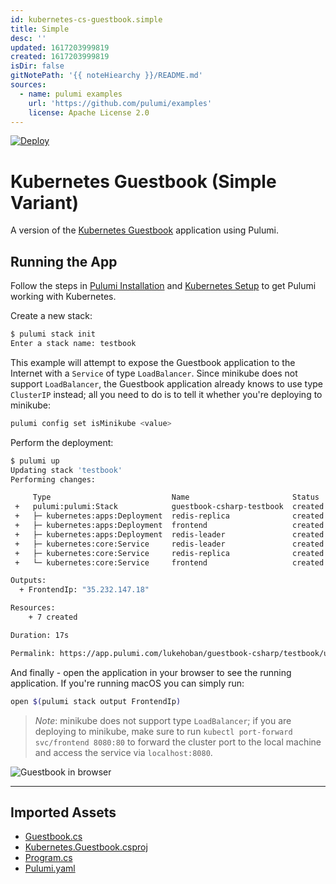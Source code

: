 ```yaml
---
id: kubernetes-cs-guestbook.simple
title: Simple
desc: ''
updated: 1617203999819
created: 1617203999819
isDir: false
gitNotePath: '{{ noteHiearchy }}/README.md'
sources:
  - name: pulumi examples
    url: 'https://github.com/pulumi/examples'
    license: Apache License 2.0
---
```

[![Deploy](https://get.pulumi.com/new/button.svg)](https://app.pulumi.com/new)

# Kubernetes Guestbook (Simple Variant)

A version of the [Kubernetes Guestbook](https://kubernetes.io/docs/tutorials/stateless-application/guestbook/)
application using Pulumi.

## Running the App

Follow the steps in [Pulumi Installation](https://www.pulumi.com/docs/get-started/install/) and [Kubernetes Setup](https://www.pulumi.com/docs/intro/cloud-providers/kubernetes/setup/) to get Pulumi working with Kubernetes.

Create a new stack:

```sh
$ pulumi stack init
Enter a stack name: testbook
```

This example will attempt to expose the Guestbook application to the Internet with a `Service` of
type `LoadBalancer`. Since minikube does not support `LoadBalancer`, the Guestbook application
already knows to use type `ClusterIP` instead; all you need to do is to tell it whether you're
deploying to minikube:

```sh
pulumi config set isMinikube <value>
```

Perform the deployment:

```sh
$ pulumi up
Updating stack 'testbook'
Performing changes:

     Type                           Name                       Status      
 +   pulumi:pulumi:Stack            guestbook-csharp-testbook  created     
 +   ├─ kubernetes:apps:Deployment  redis-replica              created     
 +   ├─ kubernetes:apps:Deployment  frontend                   created     
 +   ├─ kubernetes:apps:Deployment  redis-leader               created     
 +   ├─ kubernetes:core:Service     redis-leader               created     
 +   ├─ kubernetes:core:Service     redis-replica              created     
 +   └─ kubernetes:core:Service     frontend                   created     

Outputs:
  + FrontendIp: "35.232.147.18"

Resources:
    + 7 created

Duration: 17s

Permalink: https://app.pulumi.com/lukehoban/guestbook-csharp/testbook/updates/1
```

And finally - open the application in your browser to see the running application. If you're running
macOS you can simply run:

```sh
open $(pulumi stack output FrontendIp)
```

> _Note_: minikube does not support type `LoadBalancer`; if you are deploying to minikube, make sure
> to run `kubectl port-forward svc/frontend 8080:80` to forward the cluster port to the local
> machine and access the service via `localhost:8080`.

![Guestbook in browser](./imgs/guestbook.png)

* * *

## Imported Assets

- [Guestbook.cs](/assets/guestbook.cs)
- [Kubernetes.Guestbook.csproj](/assets/kubernetes.csproj)
- [Program.cs](/assets/program.cs)
- [Pulumi.yaml](/assets/pulumi.yaml)

